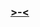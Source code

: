 ### [>-<](https://rentry.co/scottonaulta)
<img alt="" src=https://i.pinimg.com/564x/60/a7/98/60a7981282265b9e813f319c69ec62cf.jpg>
